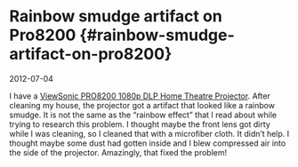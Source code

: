 # Rainbow smudge artifact on Pro8200 {#rainbow-smudge-artifact-on-pro8200}

2012-07-04

I have a [ViewSonic PRO8200 1080p DLP Home Theatre
Projector](http://www.amazon.com/gp/product/B00465W7EC/ref=as_li_ss_tl?ie=UTF8&camp=1789&creative=390957&creativeASIN=B00465W7EC&linkCode=as2&tag=ryanmull-20&l=as2&o=1&a=B00465W7EC=). After
cleaning my house, the projector got a artifact that looked like a
rainbow smudge. It is not the same as the “rainbow effect” that I read
about while trying to research this problem. I thought maybe the front
lens got dirty while I was cleaning, so I cleaned that with a
microfiber cloth. It didn’t help. I thought maybe some dust had gotten
inside and I blew compressed air into the side of the
projector. Amazingly, that fixed the problem!
